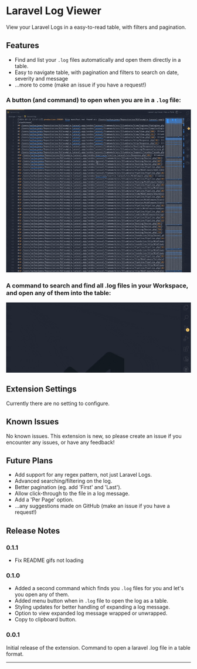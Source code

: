 # Laravel Log Viewer

View your Laravel Logs in a easy-to-read table, with filters and pagination.

## Features

- Find and list your `.log` files automatically and open them directly in a table.
- Easy to navigate table, with pagination and filters to search on date, severity and message
- ...more to come (make an issue if you have a request!)

### A button (and command) to open when you are in a `.log` file:

![First Demo](images/button-demo.gif)

### A command to search and find all .log files in your Workspace, and open any of them into the table:

![Second Demo](images/find-log-command.gif)

## Extension Settings

Currently there are no setting to configure.

## Known Issues

No known issues. This extension is new, so please create an issue if you encounter any issues, or have any feedback!

## Future Plans

- Add support for any regex pattern, not just Laravel Logs.
- Advanced searching/filtering on the log.
- Better pagination (eg. add 'First' and 'Last').
- Allow click-through to the file in a log message.
- Add a 'Per Page' option.
- ...any suggestions made on GitHub (make an issue if you have a request!)

## Release Notes

### 0.1.1

- Fix README gifs not loading

### 0.1.0

- Added a second command which finds you `.log` files for you and let's you open any of them.
- Added menu button when in `.log` file to open the log as a table.
- Styling updates for better handling of expanding a log message.
- Option to view expanded log message wrapped or unwrapped.
- Copy to clipboard button.

### 0.0.1

Initial release of the extension. Command to open a laravel .log file in a table format.

---
